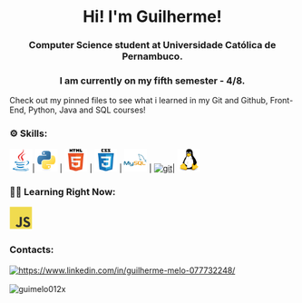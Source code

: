 <h1 align="center">Hi! I'm Guilherme!</h1>
<h3 align="center">Computer Science student at Universidade Católica de Pernambuco.</h3>
<h3 align="center">I am currently on my fifth semester -  4/8.</h3>

<p align="left">Check out my pinned files to see what i learned in my Git and Github, Front-End, Python, Java and SQL courses!</p>

<p align="left">
</p>

<h3 align="left"> ⚙️ Skills:</h3>



<p align="left"> <a href="https://www.java.com" target="_blank" rel="noreferrer"><img src="https://raw.githubusercontent.com/devicons/devicon/master/icons/java/java-original.svg" alt="java" width="40" height="40"/><a/>|<a href="https://www.python.org" target="_blank" rel="noreferrer"><img src="https://raw.githubusercontent.com/devicons/devicon/master/icons/python/python-original.svg" alt="python" width="40" height="40"/></a> | <a href="https://www.w3.org/html/" target="_blank" rel="noreferrer"><img src="https://raw.githubusercontent.com/devicons/devicon/master/icons/html5/html5-original-wordmark.svg" alt="html5" width="40" height="40"/></a> | <a href="https://www.w3schools.com/css/" target="_blank" rel="noreferrer"><img src="https://raw.githubusercontent.com/devicons/devicon/master/icons/css3/css3-original-wordmark.svg" alt="css3" width="40" height="40"/></a> | <a href="https://www.mysql.com/" target="_blank" rel="noreferrer"><img src="https://raw.githubusercontent.com/devicons/devicon/master/icons/mysql/mysql-original-wordmark.svg" alt="mysql" width="40" height="40"/></a> | <a href="https://git-scm.com/" target="_blank" rel="noreferrer"> <img src="https://www.vectorlogo.zone/logos/git-scm/git-scm-icon.svg" alt="git" width="40" height="40"/></a>| <a href="https://www.linux.org/" target="_blank" rel="noreferrer"> <img src="https://raw.githubusercontent.com/devicons/devicon/master/icons/linux/linux-original.svg" alt="linux" width="40" height="40"/> </a> </p>

<h3 align = "left"> 👨‍💻 Learning Right Now: </h3>
<p align="left"> <a href="https://developer.mozilla.org/en-US/docs/Web/JavaScript" target="_blank" rel="noreferrer"><img src="https://raw.githubusercontent.com/devicons/devicon/master/icons/javascript/javascript-original.svg" alt="javascript" width="40" height="40"/></a></p>


<h3 align="left"> Contacts: </h3>
<p align="left">
<a href="https://linkedin.com/in/guilherme-melo-077732248/" target="_blank"><img align="center" src="https://raw.githubusercontent.com/rahuldkjain/github-profile-readme-generator/master/src/images/icons/Social/linked-in-alt.svg" alt="https://www.linkedin.com/in/guilherme-melo-077732248/" height="30" width="40"/></a>
</p>

<p align = "left"><img align="center" src="https://github-readme-stats.vercel.app/api/top-langs?username=guimelo012x&show_icons=true&theme=tokyonight&locale=en&layout=compact" alt="guimelo012x" /></p>




